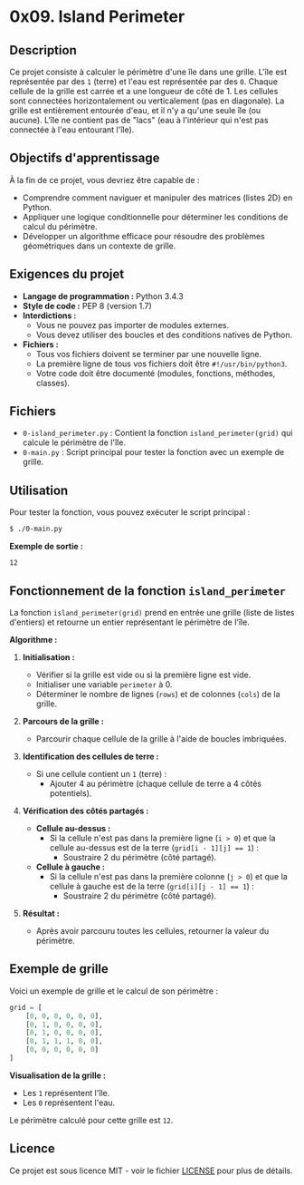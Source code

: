 # 0x09. Island Perimeter

## Description

Ce projet consiste à calculer le périmètre d'une île dans une grille. L'île est représentée par des `1` (terre) et l'eau est représentée par des `0`. Chaque cellule de la grille est carrée et a une longueur de côté de 1. Les cellules sont connectées horizontalement ou verticalement (pas en diagonale). La grille est entièrement entourée d'eau, et il n'y a qu'une seule île (ou aucune). L'île ne contient pas de "lacs" (eau à l'intérieur qui n'est pas connectée à l'eau entourant l'île).

## Objectifs d'apprentissage

À la fin de ce projet, vous devriez être capable de :

- Comprendre comment naviguer et manipuler des matrices (listes 2D) en Python.
- Appliquer une logique conditionnelle pour déterminer les conditions de calcul du périmètre.
- Développer un algorithme efficace pour résoudre des problèmes géométriques dans un contexte de grille.

## Exigences du projet

- **Langage de programmation :** Python 3.4.3
- **Style de code :** PEP 8 (version 1.7)
- **Interdictions :**
  - Vous ne pouvez pas importer de modules externes.
  - Vous devez utiliser des boucles et des conditions natives de Python.
- **Fichiers :**
  - Tous vos fichiers doivent se terminer par une nouvelle ligne.
  - La première ligne de tous vos fichiers doit être `#!/usr/bin/python3`.
  - Votre code doit être documenté (modules, fonctions, méthodes, classes).

## Fichiers

- `0-island_perimeter.py` : Contient la fonction `island_perimeter(grid)` qui calcule le périmètre de l'île.
- `0-main.py` : Script principal pour tester la fonction avec un exemple de grille.

## Utilisation

Pour tester la fonction, vous pouvez exécuter le script principal :

```bash
$ ./0-main.py
```

**Exemple de sortie :**

```
12
```

## Fonctionnement de la fonction `island_perimeter`

La fonction `island_perimeter(grid)` prend en entrée une grille (liste de listes d'entiers) et retourne un entier représentant le périmètre de l'île.

**Algorithme :**

1. **Initialisation :**
   - Vérifier si la grille est vide ou si la première ligne est vide.
   - Initialiser une variable `perimeter` à 0.
   - Déterminer le nombre de lignes (`rows`) et de colonnes (`cols`) de la grille.

2. **Parcours de la grille :**
   - Parcourir chaque cellule de la grille à l'aide de boucles imbriquées.

3. **Identification des cellules de terre :**
   - Si une cellule contient un `1` (terre) :
     - Ajouter 4 au périmètre (chaque cellule de terre a 4 côtés potentiels).

4. **Vérification des côtés partagés :**
   - **Cellule au-dessus :**
     - Si la cellule n'est pas dans la première ligne (`i > 0`) et que la cellule au-dessus est de la terre (`grid[i - 1][j] == 1`) :
       - Soustraire 2 du périmètre (côté partagé).
   - **Cellule à gauche :**
     - Si la cellule n'est pas dans la première colonne (`j > 0`) et que la cellule à gauche est de la terre (`grid[i][j - 1] == 1`) :
       - Soustraire 2 du périmètre (côté partagé).

5. **Résultat :**
   - Après avoir parcouru toutes les cellules, retourner la valeur du périmètre.

## Exemple de grille

Voici un exemple de grille et le calcul de son périmètre :

```python
grid = [
    [0, 0, 0, 0, 0, 0],
    [0, 1, 0, 0, 0, 0],
    [0, 1, 0, 0, 0, 0],
    [0, 1, 1, 1, 0, 0],
    [0, 0, 0, 0, 0, 0]
]
```

**Visualisation de la grille :**

- Les `1` représentent l'île.
- Les `0` représentent l'eau.

Le périmètre calculé pour cette grille est `12`.


## Licence

Ce projet est sous licence MIT - voir le fichier [LICENSE](LICENSE) pour plus de détails.
